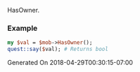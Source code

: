 HasOwner.
### Example

```perl
my $val = $mob->HasOwner();
quest::say($val); # Returns bool
```


Generated On 2018-04-29T00:30:15-07:00